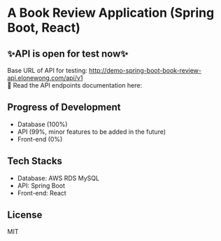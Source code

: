 # A Book Review Application (Spring Boot, React)
## ✨API is open for test now✨
Base URL of API for testing: http://demo-spring-boot-book-review-api.elonewong.com/api/v1  
📄 Read the API endpoints documentation here: 

## Progress of Development

- Database (100%)
- API (99%, minor features to be added in the future)
- Front-end (0%)

## Tech Stacks

- Database: AWS RDS MySQL
- API: Spring Boot
- Front-end: React

## License

MIT
